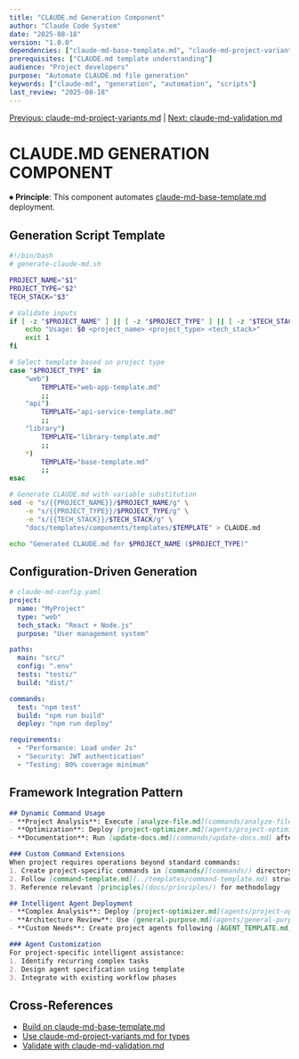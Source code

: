 ```yaml
---
title: "CLAUDE.md Generation Component"
author: "Claude Code System"
date: "2025-08-18"
version: "1.0.0"
dependencies: ["claude-md-base-template.md", "claude-md-project-variants.md"]
prerequisites: ["CLAUDE.md template understanding"]
audience: "Project developers"
purpose: "Automate CLAUDE.md file generation"
keywords: ["claude-md", "generation", "automation", "scripts"]
last_review: "2025-08-18"
---
```


[Previous: claude-md-project-variants.md](claude-md-project-variants.md) | [Next: claude-md-validation.md](claude-md-validation.md)

# CLAUDE.MD GENERATION COMPONENT

⏺ **Principle**: This component automates [claude-md-base-template.md](claude-md-base-template.md) deployment.

## Generation Script Template
```bash
#!/bin/bash
# generate-claude-md.sh

PROJECT_NAME="$1"
PROJECT_TYPE="$2"
TECH_STACK="$3"

# Validate inputs
if [ -z "$PROJECT_NAME" ] || [ -z "$PROJECT_TYPE" ] || [ -z "$TECH_STACK" ]; then
    echo "Usage: $0 <project_name> <project_type> <tech_stack>"
    exit 1
fi

# Select template based on project type
case "$PROJECT_TYPE" in
    "web")
        TEMPLATE="web-app-template.md"
        ;;
    "api")
        TEMPLATE="api-service-template.md"
        ;;
    "library")
        TEMPLATE="library-template.md"
        ;;
    *)
        TEMPLATE="base-template.md"
        ;;
esac

# Generate CLAUDE.md with variable substitution
sed -e "s/{{PROJECT_NAME}}/$PROJECT_NAME/g" \
    -e "s/{{PROJECT_TYPE}}/$PROJECT_TYPE/g" \
    -e "s/{{TECH_STACK}}/$TECH_STACK/g" \
    "docs/templates/components/templates/$TEMPLATE" > CLAUDE.md

echo "Generated CLAUDE.md for $PROJECT_NAME ($PROJECT_TYPE)"
```

## Configuration-Driven Generation
```yaml
# claude-md-config.yaml
project:
  name: "MyProject"
  type: "web"
  tech_stack: "React + Node.js"
  purpose: "User management system"

paths:
  main: "src/"
  config: ".env"
  tests: "tests/"
  build: "dist/"

commands:
  test: "npm test"
  build: "npm run build"
  deploy: "npm run deploy"

requirements:
  - "Performance: Load under 2s"
  - "Security: JWT authentication"
  - "Testing: 80% coverage minimum"
```

## Framework Integration Pattern
```markdown
## Dynamic Command Usage
- **Project Analysis**: Execute [analyze-file.md](commands/analyze-file.md) on {{KEY_DIRECTORIES}}
- **Optimization**: Deploy [project-optimizer.md](agents/project-optimizer.md) when {{OPTIMIZATION_TRIGGER}}
- **Documentation**: Run [update-docs.md](commands/update-docs.md) after {{DOC_TRIGGER}}

### Custom Command Extensions
When project requires operations beyond standard commands:
1. Create project-specific commands in [commands/](commands/) directory
2. Follow [command-template.md](../templates/command-template.md) structure
3. Reference relevant [principles](docs/principles/) for methodology

## Intelligent Agent Deployment
- **Complex Analysis**: Deploy [project-optimizer.md](agents/project-optimizer.md) for comprehensive review
- **Architecture Review**: Use [general-purpose.md](agents/general-purpose.md) for multi-step tasks
- **Custom Needs**: Create project agents following [AGENT_TEMPLATE.md](docs/agents-documentation/AGENT_TEMPLATE.md)

### Agent Customization
For project-specific intelligent assistance:
1. Identify recurring complex tasks
2. Design agent specification using template
3. Integrate with existing workflow phases
```

## Cross-References
- [Build on claude-md-base-template.md](claude-md-base-template.md)
- [Use claude-md-project-variants.md for types](claude-md-project-variants.md)
- [Validate with claude-md-validation.md](claude-md-validation.md)